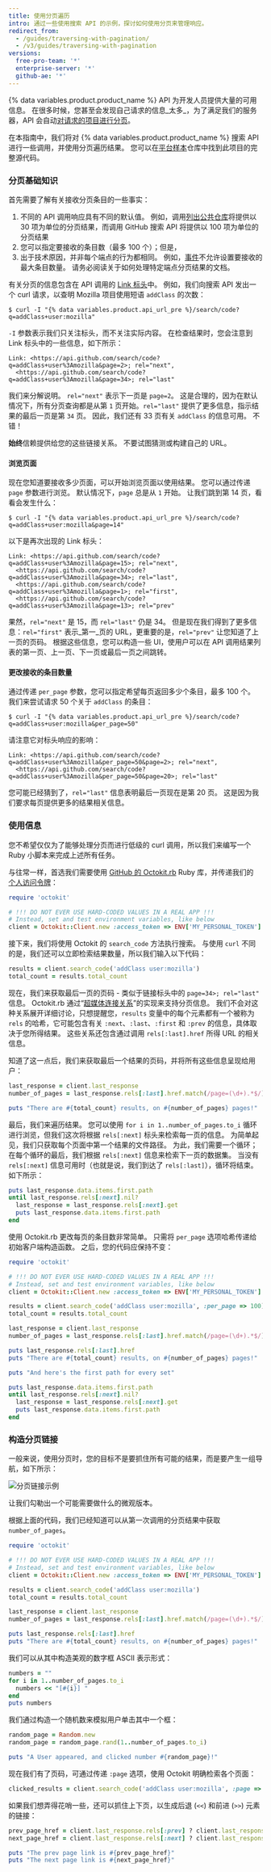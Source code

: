 ```yaml
---
title: 使用分页遍历
intro: 通过一些使用搜索 API 的示例，探讨如何使用分页来管理响应。
redirect_from:
  - /guides/traversing-with-pagination/
  - /v3/guides/traversing-with-pagination
versions:
  free-pro-team: '*'
  enterprise-server: '*'
  github-ae: '*'
---
```


 

{% data variables.product.product_name %} API 为开发人员提供大量的可用信息。 在很多时候，您甚至会发现自己请求的信息_太多_，为了满足我们的服务器，API 会自动[对请求的项目进行分页][pagination]。

在本指南中，我们将对 {% data variables.product.product_name %} 搜索 API 进行一些调用，并使用分页遍历结果。 您可以在[平台样本][platform samples]仓库中找到此项目的完整源代码。

### 分页基础知识

首先需要了解有关接收分页条目的一些事实：

1. 不同的 API 调用响应具有不同的默认值。 例如，调用[列出公共仓库](/v3/repos/#list-public-repositories)将提供以 30 项为单位的分页结果，而调用 GitHub 搜索 API 将提供以 100 项为单位的分页结果
2. 您可以指定要接收的条目数（最多 100 个）；但是，
3. 出于技术原因，并非每个端点的行为都相同。 例如，[事件](/v3/activity/events/)不允许设置要接收的最大条目数量。 请务必阅读关于如何处理特定端点分页结果的文档。

有关分页的信息包含在 API 调用的 [Link 标头](http://tools.ietf.org/html/rfc5988)中。 例如，我们向搜索 API 发出一个 curl 请求，以查明 Mozilla 项目使用短语 `addClass` 的次数：

```shell
$ curl -I "{% data variables.product.api_url_pre %}/search/code?q=addClass+user:mozilla"
```

`-I` 参数表示我们只关注标头，而不关注实际内容。 在检查结果时，您会注意到 Link 标头中的一些信息，如下所示：

    Link: <https://api.github.com/search/code?q=addClass+user%3Amozilla&page=2>; rel="next",
      <https://api.github.com/search/code?q=addClass+user%3Amozilla&page=34>; rel="last"

我们来分解说明。 `rel="next"` 表示下一页是 `page=2`。 这是合理的，因为在默认情况下，所有分页查询都是从第 `1` 页开始。`rel="last"` 提供了更多信息，指示结果的最后一页是第 `34` 页。 因此，我们还有 33 页有关 `addClass` 的信息可用。 不错！

**始终**信赖提供给您的这些链接关系。 不要试图猜测或构建自己的 URL。

#### 浏览页面

现在您知道要接收多少页面，可以开始浏览页面以使用结果。 您可以通过传递 `page` 参数进行浏览。 默认情况下，`page` 总是从 `1` 开始。 让我们跳到第 14 页，看看会发生什么：

```shell
$ curl -I "{% data variables.product.api_url_pre %}/search/code?q=addClass+user:mozilla&page=14"
```

以下是再次出现的 Link 标头：

    Link: <https://api.github.com/search/code?q=addClass+user%3Amozilla&page=15>; rel="next",
      <https://api.github.com/search/code?q=addClass+user%3Amozilla&page=34>; rel="last",
      <https://api.github.com/search/code?q=addClass+user%3Amozilla&page=1>; rel="first",
      <https://api.github.com/search/code?q=addClass+user%3Amozilla&page=13>; rel="prev"

果然，`rel="next"` 是 15，而 `rel="last"` 仍是 34。 但是现在我们得到了更多信息：`rel="first"` 表示_第一_页的 URL，更重要的是，`rel="prev"` 让您知道了上一页的页码。 根据这些信息，您可以构造一些 UI，使用户可以在 API 调用结果列表的第一页、上一页、下一页或最后一页之间跳转。

#### 更改接收的条目数量

通过传递 `per_page` 参数，您可以指定希望每页返回多少个条目，最多 100 个。 我们来尝试请求 50 个关于 `addClass` 的条目：

```shell
$ curl -I "{% data variables.product.api_url_pre %}/search/code?q=addClass+user:mozilla&per_page=50"
```

请注意它对标头响应的影响：

    Link: <https://api.github.com/search/code?q=addClass+user%3Amozilla&per_page=50&page=2>; rel="next",
      <https://api.github.com/search/code?q=addClass+user%3Amozilla&per_page=50&page=20>; rel="last"

您可能已经猜到了，`rel="last"` 信息表明最后一页现在是第 20 页。 这是因为我们要求每页提供更多的结果相关信息。

### 使用信息

您不希望仅仅为了能够处理分页而进行低级的 curl 调用，所以我们来编写一个 Ruby 小脚本来完成上述所有任务。

与往常一样，首选我们需要使用 [GitHub 的 Octokit.rb][octokit.rb] Ruby 库，并传递我们的 [个人访问令牌][personal token]：

``` ruby
require 'octokit'

# !!! DO NOT EVER USE HARD-CODED VALUES IN A REAL APP !!!
# Instead, set and test environment variables, like below
client = Octokit::Client.new :access_token => ENV['MY_PERSONAL_TOKEN']
```

接下来，我们将使用 Octokit 的 `search_code` 方法执行搜索。 与使用 `curl` 不同的是，我们还可以立即检索结果数量，所以我们输入以下代码：

``` ruby
results = client.search_code('addClass user:mozilla')
total_count = results.total_count
```

现在，我们来获取最后一页的页码 - 类似于链接标头中的 `page=34>; rel="last"` 信息。 Octokit.rb 通过“[超媒体连接关系][hypermedia-relations]”的实现来支持分页信息。 我们不会对这种关系展开详细讨论，只想提醒您，`results` 变量中的每个元素都有一个被称为 `rels` 的哈希，它可能包含有关 `:next`、`:last`、`:first` 和 `:prev` 的信息，具体取决于您所得结果。 这些关系还包含通过调用 `rels[:last].href` 所得 URL 的相关信息。

知道了这一点后，我们来获取最后一个结果的页码，并将所有这些信息呈现给用户：

``` ruby
last_response = client.last_response
number_of_pages = last_response.rels[:last].href.match(/page=(\d+).*$/)[1]

puts "There are #{total_count} results, on #{number_of_pages} pages!"
```

最后，我们来遍历结果。 您可以使用 `for i in 1..number_of_pages.to_i` 循环进行浏览，但我们这次将根据 `rels[:next]` 标头来检索每一页的信息。 为简单起见，我们只获取每个页面中第一个结果的文件路径。 为此，我们需要一个循环；在每个循环的最后，我们根据 `rels[:next]` 信息来检索下一页的数据集。 当没有 `rels[:next]` 信息可用时（也就是说，我们到达了 `rels[:last]`），循环将结束。 如下所示：

``` ruby
puts last_response.data.items.first.path
until last_response.rels[:next].nil?
  last_response = last_response.rels[:next].get
  puts last_response.data.items.first.path
end
```

使用 Octokit.rb 更改每页的条目数非常简单。 只需将 `per_page` 选项哈希传递给初始客户端构造函数。 之后，您的代码应保持不变：

``` ruby
require 'octokit'

# !!! DO NOT EVER USE HARD-CODED VALUES IN A REAL APP !!!
# Instead, set and test environment variables, like below
client = Octokit::Client.new :access_token => ENV['MY_PERSONAL_TOKEN']

results = client.search_code('addClass user:mozilla', :per_page => 100)
total_count = results.total_count

last_response = client.last_response
number_of_pages = last_response.rels[:last].href.match(/page=(\d+).*$/)[1]

puts last_response.rels[:last].href
puts "There are #{total_count} results, on #{number_of_pages} pages!"

puts "And here's the first path for every set"

puts last_response.data.items.first.path
until last_response.rels[:next].nil?
  last_response = last_response.rels[:next].get
  puts last_response.data.items.first.path
end
```

### 构造分页链接

一般来说，使用分页时，您的目标不是要抓住所有可能的结果，而是要产生一组导航，如下所示：

![分页链接示例](/assets/images/pagination_sample.png)

让我们勾勒出一个可能需要做什么的微观版本。

根据上面的代码，我们已经知道可以从第一次调用的分页结果中获取 `number_of_pages`。

``` ruby
require 'octokit'

# !!! DO NOT EVER USE HARD-CODED VALUES IN A REAL APP !!!
# Instead, set and test environment variables, like below
client = Octokit::Client.new :access_token => ENV['MY_PERSONAL_TOKEN']

results = client.search_code('addClass user:mozilla')
total_count = results.total_count

last_response = client.last_response
number_of_pages = last_response.rels[:last].href.match(/page=(\d+).*$/)[1]

puts last_response.rels[:last].href
puts "There are #{total_count} results, on #{number_of_pages} pages!"
```

我们可以从其中构造美观的数字框 ASCII 表示形式：
``` ruby
numbers = ""
for i in 1..number_of_pages.to_i
  numbers << "[#{i}] "
end
puts numbers
```

我们通过构造一个随机数来模拟用户单击其中一个框：

``` ruby
random_page = Random.new
random_page = random_page.rand(1..number_of_pages.to_i)

puts "A User appeared, and clicked number #{random_page}!"
```

现在我们有了页码，可通过传递 `:page` 选项，使用 Octokit 明确检索各个页面：

``` ruby
clicked_results = client.search_code('addClass user:mozilla', :page => random_page)
```

如果我们想弄得花哨一些，还可以抓住上下页，以生成后退 (`<<`) 和前进 (`>>`) 元素的链接：

``` ruby
prev_page_href = client.last_response.rels[:prev] ? client.last_response.rels[:prev].href : "(none)"
next_page_href = client.last_response.rels[:next] ? client.last_response.rels[:next].href : "(none)"

puts "The prev page link is #{prev_page_href}"
puts "The next page link is #{next_page_href}"
```

[pagination]: /v3/#pagination
[platform samples]: https://github.com/github/platform-samples/tree/master/api/ruby/traversing-with-pagination
[octokit.rb]: https://github.com/octokit/octokit.rb
[personal token]: /articles/creating-an-access-token-for-command-line-use
[hypermedia-relations]: https://github.com/octokit/octokit.rb#pagination
